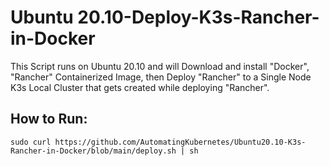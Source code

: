 # Ubuntu 20.10-Deploy-K3s-Rancher-in-Docker
This Script runs on Ubuntu 20.10 and will Download and install "Docker", "Rancher" Containerized Image, then Deploy "Rancher" to a Single Node K3s Local Cluster that gets created while deploying "Rancher". 

## How to Run:
    sudo curl https://github.com/AutomatingKubernetes/Ubuntu20.10-K3s-Rancher-in-Docker/blob/main/deploy.sh | sh
